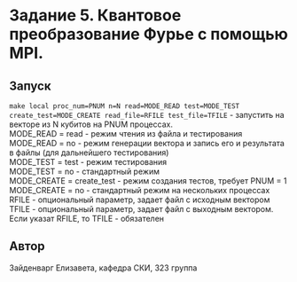 # Задание 5. Квантовое преобразование Фурье с помощью MPI.

## Запуск

`make local proc_num=PNUM n=N read=MODE_READ test=MODE_TEST create_test=MODE_CREATE read_file=RFILE test_file=TFILE` - запустить на векторе из N кубитов на PNUM процессах.   
MODE_READ = read - режим чтения из файла и тестирования   
MODE_READ = no - режим генерации вектора и запись его и результата в файлы (для дальнейшего тестирования)   
MODE_TEST = test - режим тестирования    
MODE_TEST = no - стандартный режим    
MODE_CREATE = create_test - режим создания тестов, требует PNUM = 1   
MODE_CREATE = no - стандартный режим на нескольких процессах   
RFILE - опциональный параметр, задает файл с исходным вектором   
TFILE - опциональный параметр, задает файл с выходным вектором. Если указат RFILE, то TFILE - обязателен   

## Автор

Зайденварг Елизавета, кафедра СКИ, 323 группа